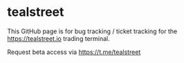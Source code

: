 # tealstreet

This GitHub page is for bug tracking / ticket tracking for the https://tealstreet.io trading terminal.

Request beta access via https://t.me/tealstreet
